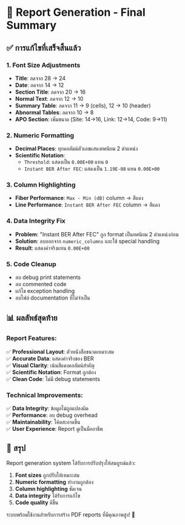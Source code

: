 # 🎯 **Report Generation - Final Summary**

## ✅ **การแก้ไขที่เสร็จสิ้นแล้ว**

### **1. Font Size Adjustments**
- **Title**: ลดจาก 28 → 24
- **Date**: ลดจาก 14 → 12  
- **Section Title**: ลดจาก 20 → 16
- **Normal Text**: ลดจาก 12 → 10
- **Summary Table**: ลดจาก 11 → 9 (cells), 12 → 10 (header)
- **Abnormal Tables**: ลดจาก 10 → 8
- **APO Section**: เพิ่มขนาด (Site: 14→16, Link: 12→14, Code: 9→11)

### **2. Numeric Formatting**
- **Decimal Places**: ทุกคอลัมน์ตัวเลขแสดงทศนิยม 2 ตำแหน่ง
- **Scientific Notation**: 
  - `Threshold`: แสดงเป็น `0.00E+00` แทน `0`
  - `Instant BER After FEC`: แสดงเป็น `1.19E-08` แทน `0.00E+00`

### **3. Column Highlighting**
- **Fiber Performance**: `Max - Min (dB)` column → สีแดง
- **Line Performance**: `Instant BER After FEC` column → สีแดง

### **4. Data Integrity Fix**
- **Problem**: "Instant BER After FEC" ถูก format เป็นทศนิยม 2 ตำแหน่งก่อน
- **Solution**: ลบออกจาก `numeric_columns` และใช้ special handling
- **Result**: แสดงค่าจริงแทน `0.00E+00`

### **5. Code Cleanup**
- ลบ debug print statements
- ลบ commented code
- แก้ไข exception handling
- ลบไฟล์ documentation ที่ไม่จำเป็น

## 📊 **ผลลัพธ์สุดท้าย**

### **Report Features:**
✅ **Professional Layout**: ตัวหนังสือขนาดเหมาะสม  
✅ **Accurate Data**: แสดงค่าจริงของ BER  
✅ **Visual Clarity**: เน้นสีแดงคอลัมน์สำคัญ  
✅ **Scientific Notation**: Format ถูกต้อง  
✅ **Clean Code**: ไม่มี debug statements  

### **Technical Improvements:**
✅ **Data Integrity**: ข้อมูลไม่ถูกแปลงผิด  
✅ **Performance**: ลบ debug overhead  
✅ **Maintainability**: โค้ดสะอาดขึ้น  
✅ **User Experience**: Report ดูเป็นมืออาชีพ  

## 🎉 **สรุป**

Report generation system ได้รับการปรับปรุงให้สมบูรณ์แล้ว:

1. **Font sizes** ถูกปรับให้เหมาะสม
2. **Numeric formatting** ทำงานถูกต้อง  
3. **Column highlighting** ชัดเจน
4. **Data integrity** ได้รับการแก้ไข
5. **Code quality** ดีขึ้น

ระบบพร้อมใช้งานสำหรับการสร้าง PDF reports ที่มีคุณภาพสูง! 🚀
